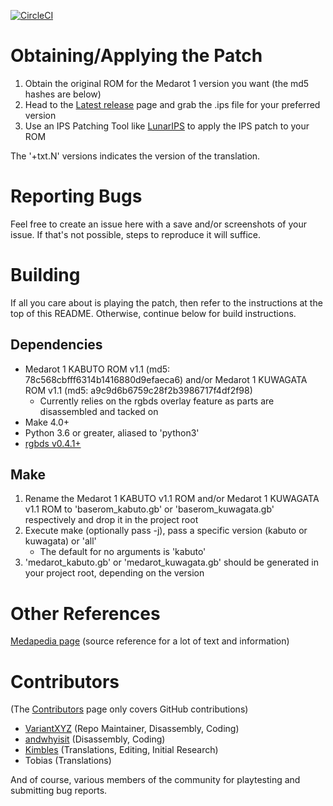 [![CircleCI](https://circleci.com/gh/VariantXYZ/medarot1/tree/tr_EN.svg?style=svg)](https://app.circleci.com/pipelines/github/VariantXYZ/medarot1?branch=tr_EN)

# Obtaining/Applying the Patch
1. Obtain the original ROM for the Medarot 1 version you want (the md5 hashes are below)
1. Head to the [Latest release](https://github.com/VariantXYZ/medarot1/releases/latest) page and grab the .ips file for your preferred version
1. Use an IPS Patching Tool like [LunarIPS](https://www.romhacking.net/utilities/240/) to apply the IPS patch to your ROM

The '+txt.N' versions indicates the version of the translation.

# Reporting Bugs

Feel free to create an issue here with a save and/or screenshots of your issue. If that's not possible, steps to reproduce it will suffice.

# Building

If all you care about is playing the patch, then refer to the instructions at the top of this README. Otherwise, continue below for build instructions.

## Dependencies

* Medarot 1 KABUTO ROM v1.1 (md5: 78c568cbfff6314b1416880d9efaeca6) and/or Medarot 1 KUWAGATA ROM v1.1 (md5: a9c9d6b6759c28f2b3986717f4df2f98)
	* Currently relies on the rgbds overlay feature as parts are disassembled and tacked on
* Make 4.0+
* Python 3.6 or greater, aliased to 'python3'
* [rgbds v0.4.1+](https://github.com/rednex/rgbds)

## Make

1. Rename the Medarot 1 KABUTO v1.1 ROM and/or Medarot 1 KUWAGATA v1.1 ROM to 'baserom_kabuto.gb' or 'baserom_kuwagata.gb' respectively and drop it in the project root
1. Execute make (optionally pass -j), pass a specific version (kabuto or kuwagata) or 'all'
	* The default for no arguments is 'kabuto'
1. 'medarot_kabuto.gb' or 'medarot_kuwagata.gb' should be generated in your project root, depending on the version

# Other References

[Medapedia page](http://medarot.meowcorp.us/wiki/Medapedia:Medarot_1_Translation_Project) (source reference for a lot of text and information)

# Contributors

(The [Contributors](https://github.com/VariantXYZ/medarot1/graphs/contributors) page only covers GitHub contributions)

* [VariantXYZ](https://github.com/VariantXYZ) (Repo Maintainer, Disassembly, Coding)
* [andwhyisit](https://github.com/andwhyisit) (Disassembly, Coding)
* [Kimbles](https://medarot.meowcorp.us/wiki/User:Kimbles) (Translations, Editing, Initial Research)
* Tobias (Translations)

And of course, various members of the community for playtesting and submitting bug reports. 